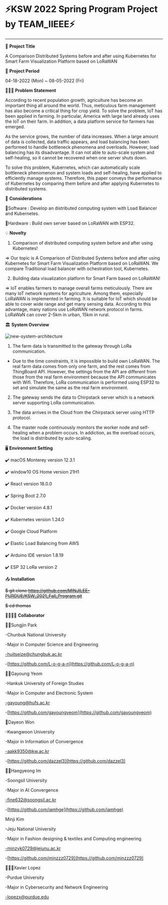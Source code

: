 # ⚡KSW 2022 Spring Program Project by TEAM_IIEEE⚡

<hr>

📑 **Project Title**

A Comparison Distributed Systems before and after using Kubernetes for Smart Farm Visualization Platform based on LoRaWAN

📅 **Project Period**

04-18-2022 (Mon) ~ 08-05-2022 (Fri)

🧖🏻‍♀️ **Problem Statement**

  According to recent population growth, agriculture has become an important thing all around the world. Thus, meticulous farm management has also become a critical thing for crop yield. To solve the problem, IoT has been applied in farming.
  In particular, America with large land already uses the IoT on their farm. In addition, a data platform service for farmers has emerged. 

  As the service grows, the number of data increases. When a large amount of data is collected, data traffic appears, and load balancing has been performed to handle bottleneck phenomena and overloads. However, load balancing has its disadvantage.  It can not able to auto-scale system and self-healing, so it cannot be recovered when one server shuts down.
  
  To solve this problem, Kubernetes, which can automatically scale bottleneck phenomenon and system loads and self-healing, have applied to efficiently manage systems. Therefore, this paper conveys the performance of Kubernetes by comparing them before and after applying Kubernetes to distributed systems.

📖 **Considerations**

🥕Software : Develop an distributed computing system with Load Balancer and Kubernetes. 

🥕Hardware : Build own server based on LoRaWAN with ESP32. 

💡 **Novelty**

1. Comparison of distributed computing system before and after using Kubernetes!

=> Our topic is A Comparison of Distributed Systems before and after using Kubernetes for Smart Farm Visualization Platform based on LoRaWAN. We compare Traditional load balancer with ochestration tool, Kubernetes.


2. Building data visualization platform for Smart Farm based on LoRaWAN! 

=> IoT enables farmers to manage overall farms meticulously. There are many IoT network systems for agriculture. Among them, especially LoRaWAN is implemented in farming. It is suitable for IoT which should be able to cover wide range and get many sensing data. According to this advantage, many nations use LoRaWAN network protocol in farms. LoRaWaN can cover 2-5km in urban, 15km in rural.

🏛 **System Overview**

![new-system-architecture](https://user-images.githubusercontent.com/77658361/170851189-5a318b33-27a4-4b6d-9b25-6699d9230cad.png)

1. The farm data is transmitted to the gateway through LoRa communication.

- Due to the time constraints, it is impossible to build own LoRaWAN. The real farm data comes from only one farm, and the rest comes from ThingBoard API. However, the settings from the API are different from those from the real farm environment because the API communicates with Wifi. Therefore, LoRa communication is performed using ESP32 to set and simulate the same as the real farm environment.

2. The gateway sends the data to Chirpstack server which is a network server supporting LoRa communication.

3. The data arrives in the Cloud from the Chirpstack server using HTTP protocol.

4. The master node continuously monitors the worker node and self-healing when a problem occurs. In addiction, as the overload occurs, the load is distributed by auto-scaling.

🖥️ **Environment Setting**

✔️ macOS Monterey version 12.3.1

✔️ window10 OS Home version 21H1

✔️ React version 18.0.0

✔️ Spring Boot 2.7.0

✔️ Docker version 4.8.1

✔️ Kubernetes version 1.24.0

✔️ Google Cloud Platform

✔️ Elastic Load Balancing from AWS

✔️ Arduino IDE version 1.8.19

✔️ ESP 32 LoRa version 2

📤 **Installation**

~~$ git clone https://github.com/MINJILEE-PURDUE/KSW_2021_Fall_Program.git~~

~~$ cd thomas~~

👨‍👩‍👧‍👧 **Collaborator**

👩‍💻Sungjin Park

-Chunbuk National University

-Major in Computer Science and Engineering

-huitseize@chungbuk.ac.kr

-[https://github.com/L-o-g-a-n](https://github.com/L-o-g-a-n)

🎅🏻Gayoung Yeom

-Hankuk University of Foreign Studies

-Major in Computer and Electronic System

-gayoung@hufs.ac.kr

-[https://github.com/gayoungyeom](https://github.com/gayoungyeom)

👰Dayeon Won

-Kwangwoon University

-Major in Information of Convergence

-aakk9350@kw.ac.kr

-[https://github.com/dazzel3](https://github.com/dazzel3)

👩‍🚀Haegyeong Im

-Soongsil University

-Major in AI Convergence

-fine632@soongsil.ac.kr

-[https://github.com/iamhge](https://github.com/iamhge)

Minji Kim

-Jeju National University

-Major in Fashion designing & textiles and Computing engineering

-minzyk0729@jejunu.ac.kr

-[https://github.com/minzzz0729](https://github.com/minzzz0729)

👨🏻‍💼Xavier Lopez

-Purdue University

-Major in Cybersecurity and Network Engineering

-lopezx@purdue.edu
